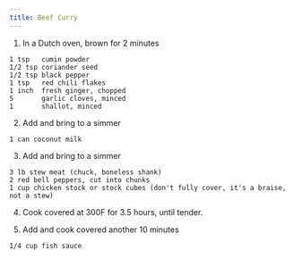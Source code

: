 ```yaml
---
title: Beef Curry
---
```


1. In a Dutch oven, brown for 2 minutes

```
1 tsp   cumin powder
1/2 tsp coriander seed
1/2 tsp black pepper
1 tsp   red chili flakes
1 inch  fresh ginger, chopped
5       garlic cloves, minced
1       shallot, minced
```

2. Add and bring to a simmer

```
1 can coconut milk
```

3. Add and bring to a simmer

```
3 lb stew meat (chuck, boneless shank)
2 red bell peppers, cut into chunks
1 cup chicken stock or stock cubes (don't fully cover, it's a braise, not a stew)
```

4. Cook covered at 300F for 3.5 hours, until tender.

5. Add and cook covered another 10 minutes

```
1/4 cup fish sauce
```
